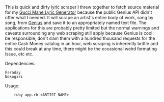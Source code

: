 This is quick and dirty lyric scraper I threw together to fetch source material for my [Gucci Mane Lyric Generator]('#') because the public Genius API didn't offer what I needed. It will scrape an artist's entire body of work, song by song, from [Genius]('http://genius.com') and save it to an appropriately named text file. The applications for this are probably pretty limited but the normal warnings and caveats surrounding any web scraping still apply because Genius is cool: be responsible, don't slam them with a hundred thousand requests for the entire Cash Money catalog in an hour, web scraping is inherently brittle and this could break at any time, there might be the occasional weird formating issue, etc etc.

Dependencies:

	Faraday
	Nokogiri

Usage:

```shell
	ruby app.rb <ARTIST NAME>
```
